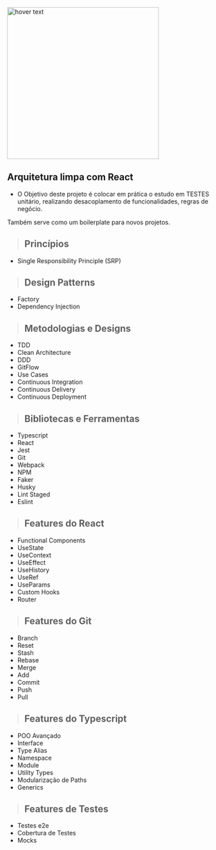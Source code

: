   <img src="https://primeincorporacoes.com.br/wp-content/uploads/2020/08/Como-escolher-um-arquiteto.jpg" width="350" title="hover text">


## Arquitetura limpa com React

- O Objetivo deste projeto é colocar em prática o estudo em TESTES unitário, realizando desacoplamento de funcionalidades, regras de negócio.

Também serve como um boilerplate para novos projetos.

> ## Princípios

* Single Responsibility Principle (SRP)

> ## Design Patterns

* Factory
* Dependency Injection

> ## Metodologias e Designs

* TDD
* Clean Architecture
* DDD
* GitFlow
* Use Cases
* Continuous Integration
* Continuous Delivery
* Continuous Deployment

> ## Bibliotecas e Ferramentas

* Typescript
* React
* Jest
* Git
* Webpack
* NPM
* Faker
* Husky
* Lint Staged
* Eslint

> ## Features do React

* Functional Components
* UseState
* UseContext
* UseEffect
* UseHistory
* UseRef
* UseParams
* Custom Hooks
* Router

> ## Features do Git

* Branch
* Reset
* Stash
* Rebase
* Merge
* Add
* Commit
* Push
* Pull

> ## Features do Typescript

* POO Avançado
* Interface
* Type Alias
* Namespace
* Module
* Utility Types
* Modularização de Paths
* Generics

> ## Features de Testes

* Testes e2e
* Cobertura de Testes
* Mocks
